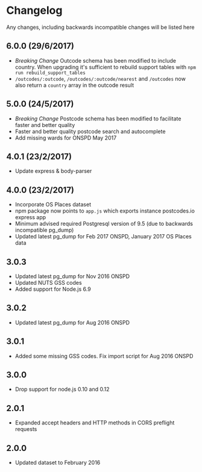 # Changelog

Any changes, including backwards incompatible changes will be listed here

## 6.0.0 (29/6/2017)

- *Breaking Change* Outcode schema has been modified to include country. When upgrading it's sufficient to rebuild support tables with `npm run rebuild_support_tables`
- `/outcodes/:outcode`, `/outcodes/:outcode/nearest` and `/outcodes` now also return a `country` array in the outcode result

## 5.0.0 (24/5/2017)

- *Breaking Change* Postcode schema has been modified to facilitate faster and better quality
- Faster and better quality postcode search and autocomplete
- Add missing wards for ONSPD May 2017

## 4.0.1 (23/2/2017)
- Update express & body-parser

## 4.0.0 (23/2/2017)
- Incorporate OS Places dataset
- npm package now points to `app.js` which exports instance postcodes.io express app
- Minimum advised required Postgresql version of 9.5 (due to backwards incompatible pg_dump)
- Updated latest pg_dump for Feb 2017 ONSPD, January 2017 OS Places data

## 3.0.3 
- Updated latest pg_dump for Nov 2016 ONSPD
- Updated NUTS GSS codes
- Added support for Node.js 6.9

## 3.0.2 
- Updated latest pg_dump for Aug 2016 ONSPD

## 3.0.1 
- Added some missing GSS codes. Fix import script for Aug 2016 ONSPD

## 3.0.0 
- Drop support for node.js 0.10 and 0.12

## 2.0.1 
- Expanded accept headers and HTTP methods in CORS preflight requests

## 2.0.0 
- Updated dataset to February 2016
